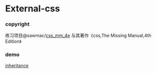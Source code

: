 # External-css

### copyright
练习项目@sawmac/[css_mm_4e](https://github.com/sawmac/css_mm_4e/blob/master/02_finished/internal-stylesheet.html)
与其著作《css,The Missing Manual,4th Edition》

### demo
[inheritance](https://kunduin.github.io/Web-Begin/day1/inheritance/inheritance.html)